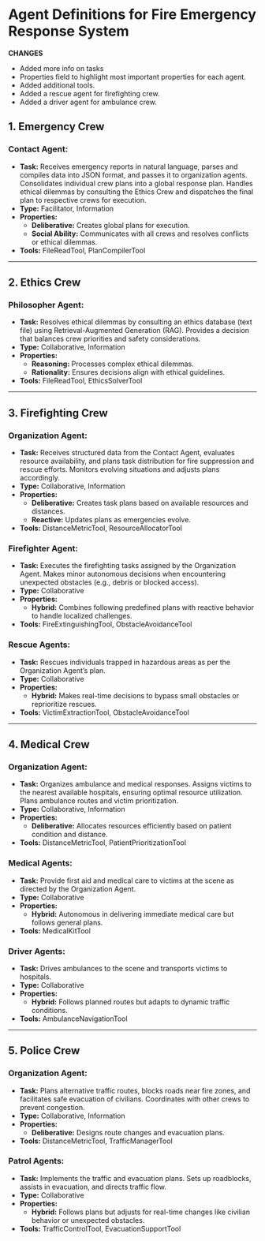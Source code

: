 # Agent Definitions for Fire Emergency Response System

**CHANGES**
- Added more info on tasks
- Properties field to highlight most important properties for each agent.
- Added additional tools.
- Added a rescue agent for firefighting crew.
- Added a driver agent for ambulance crew.


## 1. Emergency Crew
### Contact Agent:
- **Task:** 
  Receives emergency reports in natural language, parses and compiles data into JSON format, and passes it to organization agents. Consolidates individual crew plans into a global response plan. Handles ethical dilemmas by consulting the Ethics Crew and dispatches the final plan to respective crews for execution.
- **Type:** Facilitator, Information
- **Properties:**
  - **Deliberative:** Creates global plans for execution.
  - **Social Ability:** Communicates with all crews and resolves conflicts or ethical dilemmas.
- **Tools:** FileReadTool, PlanCompilerTool

---

## 2. Ethics Crew
### Philosopher Agent:
- **Task:** 
  Resolves ethical dilemmas by consulting an ethics database (text file) using Retrieval-Augmented Generation (RAG). Provides a decision that balances crew priorities and safety considerations.
- **Type:** Collaborative, Information
- **Properties:**
  - **Reasoning:** Processes complex ethical dilemmas.
  - **Rationality:** Ensures decisions align with ethical guidelines.
- **Tools:** FileReadTool, EthicsSolverTool

---

## 3. Firefighting Crew
### Organization Agent:
- **Task:** 
  Receives structured data from the Contact Agent, evaluates resource availability, and plans task distribution for fire suppression and rescue efforts. Monitors evolving situations and adjusts plans accordingly.
- **Type:** Collaborative, Information
- **Properties:**
  - **Deliberative:** Creates task plans based on available resources and distances.
  - **Reactive:** Updates plans as emergencies evolve.
- **Tools:** DistanceMetricTool, ResourceAllocatorTool

### Firefighter Agent:
- **Task:** 
  Executes the firefighting tasks assigned by the Organization Agent. Makes minor autonomous decisions when encountering unexpected obstacles (e.g., debris or blocked access).
- **Type:** Collaborative
- **Properties:**
  - **Hybrid:** Combines following predefined plans with reactive behavior to handle localized challenges.
- **Tools:** FireExtinguishingTool, ObstacleAvoidanceTool

### Rescue Agents:
- **Task:** 
  Rescues individuals trapped in hazardous areas as per the Organization Agent’s plan.
- **Type:** Collaborative
- **Properties:**
  - **Hybrid:** Makes real-time decisions to bypass small obstacles or reprioritize rescues.
- **Tools:** VictimExtractionTool, ObstacleAvoidanceTool

---

## 4. Medical Crew
### Organization Agent:
- **Task:** 
  Organizes ambulance and medical responses. Assigns victims to the nearest available hospitals, ensuring optimal resource utilization. Plans ambulance routes and victim prioritization.
- **Type:** Collaborative, Information
- **Properties:**
  - **Deliberative:** Allocates resources efficiently based on patient condition and distance.
- **Tools:** DistanceMetricTool, PatientPrioritizationTool

### Medical Agents:
- **Task:** 
  Provide first aid and medical care to victims at the scene as directed by the Organization Agent.
- **Type:** Collaborative
- **Properties:**
  - **Hybrid:** Autonomous in delivering immediate medical care but follows general plans.
- **Tools:** MedicalKitTool

### Driver Agents:
- **Task:** 
  Drives ambulances to the scene and transports victims to hospitals.
- **Type:** Collaborative
- **Properties:**
  - **Hybrid:** Follows planned routes but adapts to dynamic traffic conditions.
- **Tools:** AmbulanceNavigationTool

---

## 5. Police Crew
### Organization Agent:
- **Task:** 
  Plans alternative traffic routes, blocks roads near fire zones, and facilitates safe evacuation of civilians. Coordinates with other crews to prevent congestion.
- **Type:** Collaborative, Information
- **Properties:**
  - **Deliberative:** Designs route changes and evacuation plans.
- **Tools:** DistanceMetricTool, TrafficManagerTool

### Patrol Agents:
- **Task:** 
  Implements the traffic and evacuation plans. Sets up roadblocks, assists in evacuation, and directs traffic flow.
- **Type:** Collaborative
- **Properties:**
  - **Hybrid:** Follows plans but adjusts for real-time changes like civilian behavior or unexpected obstacles.
- **Tools:** TrafficControlTool, EvacuationSupportTool
